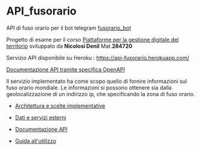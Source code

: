 # API_fusorario
API di fuso orario per il bot telegram [fusorario_bot](https://t.me/fusorario_bot)

Progetto di esame per il corso [Piattaforme per la gestione digitale del territorio](https://www.uniurb.it/insegnamenti-e-programmi/255577) sviluppato da **Nicolosi Denil** Mat.**284720**

Servizio API disponibile su Heroku : https://api-fusorario.herokuapp.com/

[Documentazione API tramite specifica OpenAPI](https://app.swaggerhub.com/apis-docs/Denil/api-fusorario/1.0.1)

Il servizio implementato ha come scopo quello di fornire informazioni sul fuso orario mondiale.
Le informazioni si possono ottenere sia dalla geolocalizzazione di un indirizzo ip, che specificando la zona di fuso orario. 

- [Architettura e scelte implementative](docs/architettura_scelte_implementative.md)

- [Dati e servizi esterni](docs/dati_e_servizi_esterni.md)

- [Documentazione API](docs/documentazione_api.md)

- [Guida all'utilizzo](docs/guida_all_uso.md)



